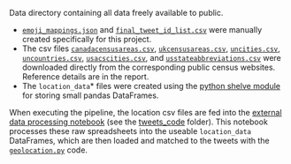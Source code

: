 Data directory containing all data freely available to public. 

- [`emoji_mappings.json`](emoji_mappings.json) and  [`final_tweet_id_list.csv`](final_tweet_id_list.csv) were manually created specifically for this project.
- The csv files [`canadacensusareas.csv`](https://github.com/danieljsmarda/BodyTweets/blob/main/public_data/canadacensusareas.csv), [`ukcensusareas.csv`](https://github.com/danieljsmarda/BodyTweets/blob/main/public_data/ukcensusareas.csv), [`uncities.csv`](https://github.com/danieljsmarda/BodyTweets/blob/main/public_data/uncities.csv), [`uncountries.csv`](https://github.com/danieljsmarda/BodyTweets/blob/main/public_data/uncountries.csv), [`usacscities.csv`](https://github.com/danieljsmarda/BodyTweets/blob/main/public_data/usacscities.csv), and [`usstateabbreviations.csv`](https://github.com/danieljsmarda/BodyTweets/blob/main/public_data/usstateabbreviations.csv) were downloaded directly from the corresponding public census websites. Reference details are in the report. 
- The `location_data`* files were created using the [python shelve module](https://docs.python.org/3/library/shelve.html) for storing small pandas DataFrames. 

When executing the pipeline, the location csv files are fed into the [external data processing notebook](../tweets_code/external_locations.ipynb) (see the [tweets_code](../tweets_code) folder). This notebook processes these raw spreadsheets into the useable `location_data` DataFrames, which are then loaded and matched to the tweets with the [`geolocation.py`](../tweets_code/geolocation.py) code.

